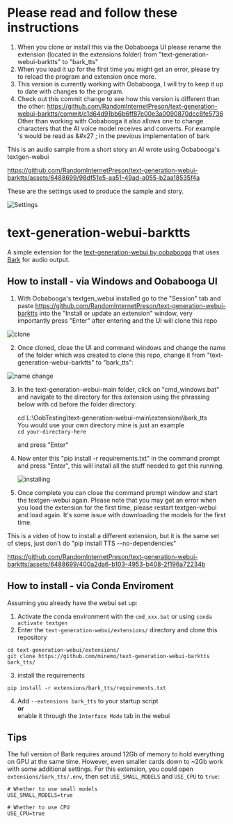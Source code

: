 # Please read and follow these instructions
1. When you clone or install this via the Oobabooga UI please rename the extension (located in the extensions folder) from "text-generation-webui-barktts" to "bark_tts"
2. When you load it up for the first time you might get an error, please try to reload the program and extension once more.
3. This version is currently working with Oobabooga, I will try to keep it up to date with changes to the program.
4. Check out this commit change to see how this version is different than the other: https://github.com/RandomInternetPreson/text-generation-webui-barktts/commit/c1d64d91bb6b6ff87e00e3a0090870dcc8fe5736
Other than working with Oobabooga it also allows one to change characters that the AI voice model receives and converts.  For example 's would be read as &#x27 ; in the previous implementation of bark

This is an audio sample from a short story an AI wrote using Oobabooga's textgen-webui

https://github.com/RandomInternetPreson/text-generation-webui-barktts/assets/6488699/98df51e5-aa51-49ad-a055-b2aa18535f4a

These are the settings used to produce the sample and story.

![Settings](https://github.com/RandomInternetPreson/text-generation-webui-barktts/assets/6488699/a5cbb3cf-ed92-4ad2-a044-c15fd2842128)

# text-generation-webui-barktts
A simple extension for the [text-generation-webui by oobabooga](https://github.com/oobabooga/text-generation-webui) that uses [Bark](https://github.com/suno-ai/bark) for audio output.

## How to install - via Windows and Oobabooga UI
1. With Oobabooga's textgen_webui installed go to the "Session" tab and paste https://github.com/RandomInternetPreson/text-generation-webui-barktts into the "Install or update an extension" window, very importantly press "Enter" after entering and the UI will clone this repo

![clone](https://github.com/RandomInternetPreson/text-generation-webui-barktts/assets/6488699/68f0db12-4c2e-4154-a5f5-04965bd447d3)

2. Once cloned, close the UI and command windows and change the name of the folder which was created to clone this repo, change it from "text-generation-webui-barktts" to "bark_tts":

![name change](https://github.com/RandomInternetPreson/text-generation-webui-barktts/assets/6488699/f69f3cd8-ac8e-4906-a762-b20b05b31de8)

3. In the text-generation-webui-main folder, click on "cmd_windows.bat" and navigate to the directory for this extension using the phrassing below with cd before the folder directory:

   cd L:\OobTesting\text-generation-webui-main\extensions\bark_tts  
   You would use your own directory mine is just an example  
   `cd your-directory-here`
   
   and press "Enter"

5. Now enter this "pip install -r requirements.txt" in the command prompt and press "Enter", this will install all the stuff needed to get this running.

   ![installing](https://github.com/RandomInternetPreson/text-generation-webui-barktts/assets/6488699/8028787d-b22b-405b-8cc1-0f9a81fb401e)

6. Once complete you can close the command prompt window and start the textgen-webui again.  Please note that you may get an error when you load the extension for the first time, please restart textgen-webui and load again.  It's some issue with downloading the models for the first time.

This is a video of how to install a different extension, but it is the same set of steps, just don't do "pip install TTS --no-dependencies"

https://github.com/RandomInternetPreson/text-generation-webui-barktts/assets/6488699/400a2da6-b103-4953-b408-2f196a72234b

## How to install - via Conda Enviroment
Assuming you already have the webui set up:

1. Activate the conda environment with the `cmd_xxx.bat` or using `conda activate textgen`
2. Enter the  `text-generation-webui/extensions/` directory and clone this repository
```
cd text-generation-webui/extensions/
git clone https://github.com/minemo/text-generation-webui-barktts bark_tts/
```
3. install the requirements
```
pip install -r extensions/bark_tts/requirements.txt
```
4. Add `--extensions bark_tts` to your startup script <br/> <b>or</b> <br/> enable it through the `Interface Mode` tab in the webui

## Tips
The full version of Bark requires around 12Gb of memory to hold everything on GPU at the same time. However, even smaller cards down to ~2Gb work with some additional settings. For this extension, you could open `extensions/bark_tts/.env`, then set `USE_SMALL_MODELS` and `USE_CPU` to `true`:

```
# Whether to use small models
USE_SMALL_MODELS=true

# Whether to use CPU
USE_CPU=true
```



